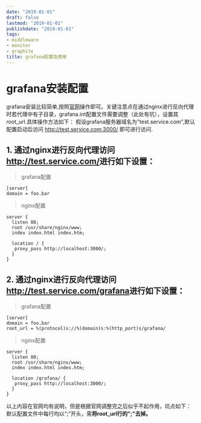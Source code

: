 ```yaml
---
date: "2019-01-01"
draft: false
lastmod: "2019-01-01"
publishdate: "2019-01-01"
tags:
- middleware
- monitor
- graphite
title: grafana配置及使用
---
```


# grafana安装配置

grafana安装比较简单,按照[官网](http://docs.grafana.org/)操作即可。关键注意点在通过nginx进行反向代理时若代理中有子目录，grafana.int配置文件需要调整（此处有坑），设置其root_url.具体操作方法如下：
假设grafana服务器域名为"test.service.com",默认配置启动后访问 <http://test.service.com:3000/> 即可进行访问.

## 1. 通过nginx进行反向代理访问<http://test.service.com/>进行如下设置：

> grafana配置

```text
[server]
domain = foo.bar
 ```

> nginx配置

```text
server {
  listen 80;
  root /usr/share/nginx/www;
  index index.html index.htm;

  location / {
   proxy_pass http://localhost:3000/;
  }
}
```

## 2. 通过nginx进行反向代理访问<http://test.service.com/grafana>进行如下设置：

> grafana配置

```text
[server]
domain = foo.bar
root_url = %(protocol)s://%(domain)s:%(http_port)s/grafana/
 ```

> nginx配置

```text
server {
  listen 80;
  root /usr/share/nginx/www;
  index index.html index.htm;

  location /grafana/ {
   proxy_pass http://localhost:3000/;
  }
}
```

以上内容在官网均有说明，但是根据官网调整完之后似乎不起作用，坑点如下：
默认配置文件中每行均以“;”开头，需**将root_url行的";"去掉。**